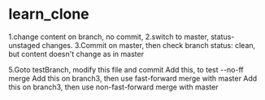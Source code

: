 # learn_clone

1.change content on branch, no commit,
2.switch to master, status-unstaged changes.
3.Commit on master, then check branch status: clean, but content doesn't change as in master

5.Goto testBranch, modify this file and commit
Add this, to test --no-ff merge
Add this on branch3, then use fast-forward merge with master
Add this on branch3, then use non-fast-forward merge with master